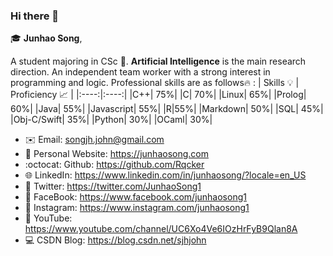 ### Hi there 👋
:mortar_board: **Junhao Song**,

A student majoring in CSc	:full_moon_with_face:. **Artificial Intelligence** is the main research direction. An independent team worker with a strong interest in programming and logic.
Professional skills are as follows:fire: :
| Skills :bulb: | Proficiency :chart_with_upwards_trend: |
|:----:|:----:|
|C++| 75%|
|C| 70%|
|Linux| 65%|
|Prolog| 60%|
|Java| 55%|
|Javascript| 55%|
|R|55%|
|Markdown| 50%|
|SQL| 45%|
|Obj-C/Swift| 35%|
|Python| 30%|
|OCaml| 30%|


 - :envelope: Email: songjh.john@gmail.com
 - :satellite: Personal Website: https://junhaosong.com
 - :octocat: Github: https://github.com/Rqcker
 - :globe_with_meridians: LinkedIn: https://www.linkedin.com/in/junhaosong/?locale=en_US
 - :speech_balloon: Twitter: https://twitter.com/JunhaoSong1
 - :running: FaceBook: https://www.facebook.com/junhaosong1
 - :art: Instagram: https://www.instagram.com/junhaosong1
 - :musical_note: YouTube: https://www.youtube.com/channel/UC6Xo4Ve6IOzHrFyB9Qlan8A
 - :computer: CSDN Blog: https://blog.csdn.net/sjhjohn
